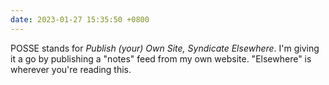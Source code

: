 ```yaml
---
date: 2023-01-27 15:35:50 +0800
---
```


POSSE stands for *Publish (your) Own Site, Syndicate Elsewhere*. I'm giving it a
go by publishing a "notes" feed from my own website. "Elsewhere" is wherever
you're reading this.
